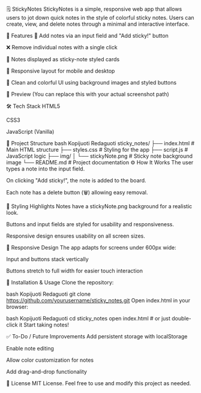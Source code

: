 🗒️ StickyNotes
StickyNotes is a simple, responsive web app that allows users to jot down quick notes in the style of colorful sticky notes. Users can create, view, and delete notes through a minimal and interactive interface.

🚀 Features
📌 Add notes via an input field and "Add sticky!" button

❌ Remove individual notes with a single click

🧾 Notes displayed as sticky-note styled cards

📱 Responsive layout for mobile and desktop

🎨 Clean and colorful UI using background images and styled buttons

📸 Preview
(You can replace this with your actual screenshot path)

🛠️ Tech Stack
HTML5

CSS3

JavaScript (Vanilla)

📁 Project Structure
bash
Kopijuoti
Redaguoti
sticky_notes/
├── index.html         # Main HTML structure
├── styles.css         # Styling for the app
├── script.js          # JavaScript logic
├── img/
│   └── stickyNote.png # Sticky note background image
└── README.md          # Project documentation
⚙️ How It Works
The user types a note into the input field.

On clicking "Add sticky!", the note is added to the board.

Each note has a delete button (🗑️) allowing easy removal.

🎨 Styling Highlights
Notes have a stickyNote.png background for a realistic look.

Buttons and input fields are styled for usability and responsiveness.

Responsive design ensures usability on all screen sizes.

📲 Responsive Design
The app adapts for screens under 600px wide:

Input and buttons stack vertically

Buttons stretch to full width for easier touch interaction

🔧 Installation & Usage
Clone the repository:

bash
Kopijuoti
Redaguoti
git clone https://github.com/yourusername/sticky_notes.git
Open index.html in your browser:

bash
Kopijuoti
Redaguoti
cd sticky_notes
open index.html  # or just double-click it
Start taking notes!

✅ To-Do / Future Improvements
Add persistent storage with localStorage

Enable note editing

Allow color customization for notes

Add drag-and-drop functionality

📄 License
MIT License. Feel free to use and modify this project as needed.
